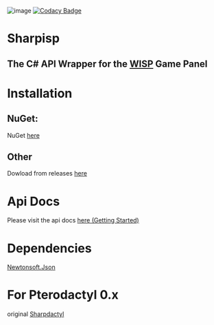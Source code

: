 ![image](https://cdn.discordapp.com/attachments/515033167850373122/610725914271285250/pterodactyl_logo_transparent.png)
[![Codacy Badge](https://app.codacy.com/project/badge/Grade/d8785570414d40bbab5dc4670a04d930)](https://www.codacy.com/gh/krenny/Sharpisp/dashboard?utm_source=github.com&amp;utm_medium=referral&amp;utm_content=krenny/Sharpisp&amp;utm_campaign=Badge_Grade)
# Sharpisp
## The C# API Wrapper for the [WISP](https://wisp.gg) Game Panel

# Installation
## NuGet:
NuGet [here](https://www.nuget.org/packages/Sharpisp/1.0.0)
## Other
Dowload from releases [here](https://github.com/KadePcGames/Sharpdactyl/releases/latest)

# Api Docs
Please visit the api docs [here (Getting Started)](https://github.com/krenny/Sharpisp/wiki)

# Dependencies
[Newtonsoft.Json](https://github.com/JamesNK/Newtonsoft.Json)

# For Pterodactyl 0.x
original [Sharpdactyl](https://github.com/KadeDev/Sharpdactyl)
